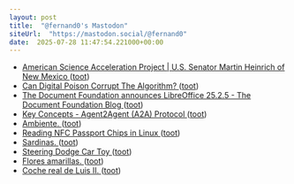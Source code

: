 ```yaml
---
layout: post
title:  "@fernand0's Mastodon"
siteUrl:  "https://mastodon.social/@fernand0"
date:  2025-07-28 11:47:54.221000+00:00
---
```

*  [American Science Acceleration Project \| U.S. Senator Martin Heinrich of New Mexico ](https://www.heinrich.senate.gov/ASA) ([toot](https://mastodon.social/@fernand0/114930697779222607))
*  [Can Digital Poison Corrupt The Algorithm? ](https://hackaday.com/2025/06/27/can-digital-poison-corrupt-the-algorithm) ([toot](https://mastodon.social/@fernand0/114930370846028396))
*  [The Document Foundation announces LibreOffice 25.2.5 - The Document Foundation Blog ](https://blog.documentfoundation.org/blog/2025/07/17/tdf-announces-libreoffice-25-2-5) ([toot](https://mastodon.social/@fernand0/114930069633790844))
*  [Key Concepts - Agent2Agent (A2A) Protocol ](https://a2a-protocol.org/latest/topics/key-concepts/#fundamental-communication-element) ([toot](https://mastodon.social/@fernand0/114929923968074543))
*  [Ambiente. ](https://avecesunafoto.wordpress.com/2025/07/28/ambiente) ([toot](https://mastodon.social/@fernand0/114929798587980423))
*  [Reading NFC Passport Chips in Linux ](https://shkspr.mobi/blog/2025/06/reading-nfc-passport-chips-in-linux) ([toot](https://mastodon.social/@fernand0/114928293616245103))
*  [Sardinas. ](https://avecesunafoto.wordpress.com/2025/07/27/sardinas) ([toot](https://mastodon.social/@fernand0/114926624532031765))
*  [Steering Dodge Car Toy   ](https://makerworld.com/en/models/1431712-mini-arcade-steering-dodge-car-toy#profileId-1488796) ([toot](https://mastodon.social/@fernand0/114926446202296759))
*  [Flores amarillas. ](https://avecesunafoto.wordpress.com/2025/07/27/flores-amarillas-4) ([toot](https://mastodon.social/@fernand0/114926181429004471))
*  [Coche real de Luis II. ](https://www.flickr.com/photos/fernand0/54654536458) ([toot](https://mastodon.social/@fernand0/114926115500773722))
